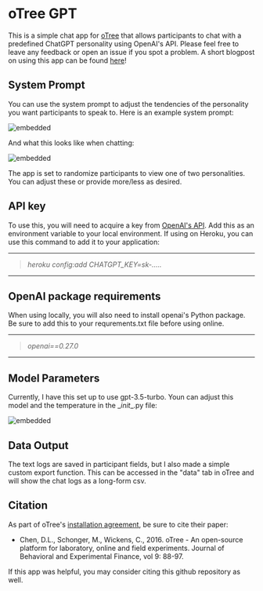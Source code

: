 # oTree GPT 

This is a simple chat app for [oTree](https://www.otree.org/) that allows participants to chat with a predefined ChatGPT personality using OpenAI's API. Please feel free to leave any feedback or open an issue if you spot a problem. A short blogpost on using this app can be found [here](https://clintmckenna.com/blog/2023-03-29/)!

## System Prompt 
You can use the system prompt to adjust the tendencies of the personality you want participants to speak to. Here is an example system prompt:

![embedded](https://clintmckenna.com/img/2023/2023-03-29/prompt_texas.png)

And what this looks like when chatting:

![embedded](https://clintmckenna.com/img/2023/2023-03-29/texas.png)

The app is set to randomize participants to view one of two personalities. You can adjust these or provide more/less as desired.

## API key
To use this, you will need to acquire a key from [OpenAI's API](https://openai.com/product). Add this as an environment variable to your local environment. If using on Heroku, you can use this command to add it to your application:

---
> <i>heroku config:add CHATGPT_KEY=sk-.....</i>
---

## OpenAI package requirements
When using locally, you will also need to install openai's Python package. Be sure to add this to your requrements.txt file before using online.

---
> <i>openai==0.27.0</i>
---

## Model Parameters
Currently, I have this set up to use gpt-3.5-turbo. Youn can adjust this model and the temperature in the \__init__.py file:

![embedded](https://clintmckenna.com/img/2023/2023-03-29/constants.png)

## Data Output
The text logs are saved in participant fields, but I also made a simple custom export function. This can be accessed in the "data" tab in oTree and will show the chat logs as a long-form csv.


## Citation
As part of oTree's [installation agreement](https://otree.readthedocs.io/en/master/install.html), be sure to cite their paper: 

- Chen, D.L., Schonger, M., Wickens, C., 2016. oTree - An open-source platform for laboratory, online and field experiments. Journal of Behavioral and Experimental Finance, vol 9: 88-97.

If this app was helpful, you may consider citing this github repository as well.
